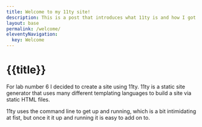 ```yaml
---
title: Welcome to my 11ty site!
description: This is a post that introduces what 11ty is and how I got started
layout: base
permalink: /welcome/
eleventyNavigation:
  key: Welcome
---
```

# {{title}}

For lab number 6 I decided to create a site using 11ty. 11ty is a static site generator that uses many different templating languages to build a site via static HTML files.

11ty uses the command line to get up and running, which is a bit intimidating at fist, but once it it up and running it is easy to add on to.